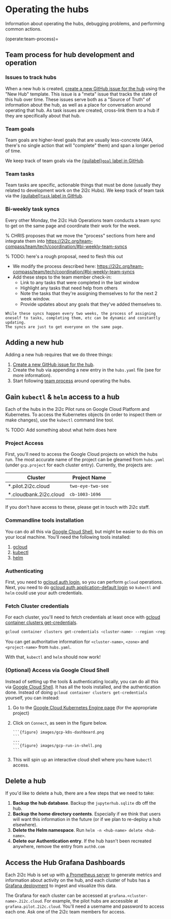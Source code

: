 # Operating the hubs

Information about operating the hubs, debugging problems, and performing common actions.

(operate:team-process)=
## Team process for hub development and operation

### Issues to track hubs

When a new hub is created, [create a new GitHub issue for the hub](https://github.com/2i2c-org/pilot-hubs/issues/new) using the "New Hub" template.
This issue is a "meta" issue that tracks the state of this hub over time.
These issues serve both as a "Source of Truth" of information about the hub, as well as a place for conversation around operating that hub.
As task issues are created, cross-link them to a hub if they are specifically about that hub.

### Team goals

Team goals are higher-level goals that are usually less-concrete (AKA, there's no single action that will "complete" them) and span a longer period of time.

We keep track of team goals via the [{guilabel}`goal` label in GitHub](https://github.com/2i2c-org/pilot-hubs/issues?q=is%3Aissue+is%3Aopen+sort%3Aupdated-desc+label%3Agoal).

### Team tasks

Team tasks are specific, actionable things that must be done (usually they related to development work on the 2i2c Hubs).
We keep track of team task via the [{guilabel}`task` label in GitHub](https://github.com/2i2c-org/pilot-hubs/issues?q=is%3Aissue+is%3Aopen+sort%3Aupdated-desc+label%3Atask).

### Bi-weekly task syncs

Every other Monday, the 2i2c Hub Operations team conducts a team sync to get on the same page and coordinate their work for the week.

% CHRIS proposes that we move the "process" sections from here and integrate them into https://2i2c.org/team-compass/team/tech/coordination/#bi-weekly-team-syncs

% TODO: here's a rough proposal, need to flesh this out
- We modify the process described here: https://2i2c.org/team-compass/team/tech/coordination/#bi-weekly-team-syncs
- Add these steps to the team member check-in:
  - Link to any tasks that were completed in the last window
  - Highlight any tasks that need help from others
  - Note the tasks that they're assigning themselves to for the next 2 week window.
  - Provide updates about any goals that they've added themselves to.

```{note}
While these syncs happen every two weeks, the process of assigning oneself to tasks, completing them, etc can be dynamic and constantly updating.
The syncs are just to get everyone on the same page.
```

## Adding a new hub

Adding a new hub requires that we do three things:

1. [Create a new GitHub issue for the hub](https://github.com/2i2c-org/pilot-hubs/issues/new).
2. Create the hub via appending a new entry in the `hubs.yaml` file (see [](configure.md) for more information).
3. Start following [team process](operate:team-process) around operating the hubs.


## Gain `kubectl` & `helm` access to a hub

Each of the hubs in the 2i2c Pilot runs on Google Cloud Platform and Kubernetes.
To access the Kubernetes objects (in order to inspect them or make changes), use
the `kubectl` command line tool.

% TODO: Add something about what helm does here

### Project Access

First, you'll need to access the Google Cloud projects on which the hubs run. The most accurate name
of the project can be gleamed from `hubs.yaml` (under `gcp.project` for each cluster entry). Currently,
the projects are:

| Cluster | Project Name |
| - | - |
| *.pilot.2i2c.cloud | `two-eye-two-see` |
| *.cloudbank.2i2c.cloud | `cb-1003-1696` |

If you don't have access to these, please get in touch with 2i2c staff.

### Commandline tools installation

You can do all this via [Google Cloud Shell](https://cloud.google.com/shell),
but might be easier to do this on your local machine. You'll need the following
tools installed:

1. [gcloud](https://cloud.google.com/sdk)
2. [kubectl](https://kubernetes.io/docs/tasks/tools/install-kubectl/)
3. [helm](https://helm.sh/)

### Authenticating

First, you need to [gcloud auth login](https://cloud.google.com/sdk/docs/authorizing#authorizing_with_a_user_account),
so you can perform `gcloud` operations. Next, you need to do [gcloud auth application-default login](https://cloud.google.com/sdk/gcloud/reference/auth/application-default/login)
so `kubectl` and `helm` could use your auth credentials.

### Fetch Cluster credentials

For each cluster, you'll need to fetch credentials at least once with [gcloud container clusters get-credentials](https://cloud.google.com/sdk/gcloud/reference/container/clusters/get-credentials).

```bash
gcloud container clusters get-credentials <cluster-name> --region <region> --project <project-name>
```

You can get authoritative information for `<cluster-name>`, `<zone>` and `<project-name>` from
`hubs.yaml`.

With that, `kubectl` and `helm` should now work! 

### (Optional) Access via Google Cloud Shell

Instead of setting up the tools & authenticating locally, you can do all this via
[Google Cloud Shell](https://cloud.google.com/shell). It has all the tools installed,
and the authentication done. Instead of doing `gcloud container clusters get-credentials`
yourself, you can instead:


1. Go to the [Google Cloud Kubernetes Engine page](https://console.cloud.google.com/kubernetes/list) (for the appropriate project)

2. Click on `Connect`, as seen in the figure below.

   ````{panels}
   ```{figure} images/gcp-k8s-dashboard.png
   ```
   ---
   ```{figure} images/gcp-run-in-shell.png
   ```
   ````

3. This will spin up an interactive cloud shell where you have `kubectl` access.

## Delete a hub

If you'd like to delete a hub, there are a few steps that we need to take:

1. **Backup the hub database**. Backup the `jupyterhub.sqlite` db off the hub.
2. **Backup the home directory contents**. Especially if we think that users will want this information in the future (or if we plan to re-deploy a hub elsewhere).
3. **Delete the Helm namespace**. Run `helm -n <hub-name> delete <hub-name>`.
4. **Delete our Authentication entry**. If the hub hasn't been recreated anywhere, remove the entry from `auth0.com`

## Access the Hub Grafana Dashboards

Each 2i2c Hub is set up with [a Prometheus server](https://prometheus.io/) to generate metrics and information about activity on the hub, and each cluster of hubs has a [Grafana deployment](https://grafana.com/) to ingest and visualize this data.

The Grafana for each cluster can be accessed at `grafana.<cluster-name>.2i2c.cloud`.
For example, the pilot hubs are accessible at `grafana.pilot.2i2c.cloud`. You'll need
a username and password to access each one. Ask one of the 2i2c team members for access.
